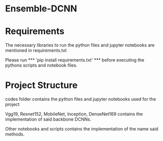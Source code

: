 # Ensemble-DCNN

# Requirements

The necessary libraries to run the python files and jupyter notebooks are mentioned in requirements.txt

Please run *** 'pip install requirements.txt' *** before executing the pythons scripts and notebook files.

# Project Structure
codes folder contains the python files and jupyter notebooks used for the project

Vgg19, Resnet152, MobileNet, Inception, DenseNet169 contains the implementation of said backbone DCNNs.

Other notebooks and scripts contains the implementation of the name said methods.
